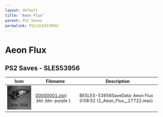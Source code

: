 ```yaml
---
layout: default
title: "Aeon Flux"
parent: PS2 Saves
permalink: PS2/SLES53956/
---
```

# Aeon Flux

## PS2 Saves - SLES53956

| Icon | Filename | Description |
|------|----------|-------------|
| ![Aeon Flux](icon0.png) | [00000001.zip](00000001.zip){: .btn .btn-purple } | BESLES-53956SaveData: Aeon Flux 0:08:52 (1_Aeon_Flux__27722.max) |
